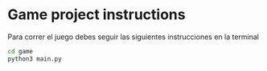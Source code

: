 # Game project instructions

Para correr el juego debes seguir las siguientes instrucciones en la terminal 

```sh
cd game
python3 main.py
```



